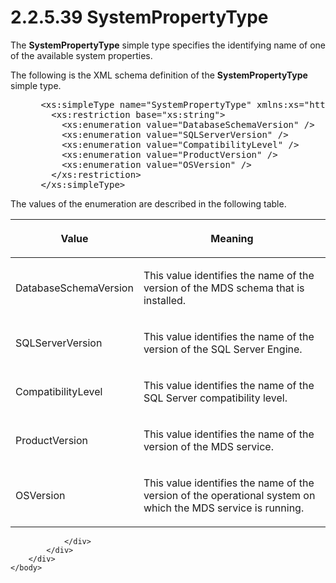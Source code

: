<html dir="LTR" xmlns:mshelp="http://msdn.microsoft.com/mshelp" xmlns:ddue="http://ddue.schemas.microsoft.com/authoring/2003/5" xmlns:xlink="http://www.w3.org/1999/xlink" xmlns:tool="http://www.microsoft.com/tooltip">
    <head>
        <meta http-equiv="Content-Type" content="text/html; CHARSET=utf-8"></meta>
        <meta name="save" content="history"></meta>
        <title>2.2.5.39 SystemPropertyType</title>
        <xml>
            <mshelp:toctitle title="2.2.5.39 SystemPropertyType"></mshelp:toctitle>
            <mshelp:rltitle title="[MS-SSMDSWS-15]: SystemPropertyType"></mshelp:rltitle>
            <mshelp:keyword index="A" term="cdd395c7-0f2f-48b4-98cb-c8ddda229c60"></mshelp:keyword>
            <mshelp:attr name="DCSext.ContentType" value="open specification"></mshelp:attr>
            <mshelp:attr name="AssetID" value="cdd395c7-0f2f-48b4-98cb-c8ddda229c60"></mshelp:attr>
            <mshelp:attr name="TopicType" value="kbRef"></mshelp:attr>
            <mshelp:attr name="DCSext.Title" value="[MS-SSMDSWS-15]: SystemPropertyType" />
        </xml>
    </head>
    <body>
        <div id="header">
            <h1 class="heading">2.2.5.39 SystemPropertyType</h1>
        </div>
        <div id="mainSection">
            <div id="mainBody">
                <div id="allHistory" class="saveHistory"></div>
                <div id="sectionSection0" class="section" name="collapseableSection">
                    

<p>The <b>SystemPropertyType</b> simple type specifies the
identifying name of one of the available system properties.</p>

<p>The following is the XML schema definition of the <b>SystemPropertyType</b>
simple type.</p>

<dl>
<dd>
<div><pre> &lt;xs:simpleType name=&quot;SystemPropertyType&quot; xmlns:xs=&quot;http://www.w3.org/2001/XMLSchema&quot;&gt;
   &lt;xs:restriction base=&quot;xs:string&quot;&gt;
     &lt;xs:enumeration value=&quot;DatabaseSchemaVersion&quot; /&gt;
     &lt;xs:enumeration value=&quot;SQLServerVersion&quot; /&gt;
     &lt;xs:enumeration value=&quot;CompatibilityLevel&quot; /&gt;
     &lt;xs:enumeration value=&quot;ProductVersion&quot; /&gt;
     &lt;xs:enumeration value=&quot;OSVersion&quot; /&gt;
   &lt;/xs:restriction&gt;
 &lt;/xs:simpleType&gt;
</pre></div>
</dd></dl>

<p>The values of the enumeration are described in the following
table.</p>

<table>
 <thead>
  <tr>
   <th>
   <p>Value</p>
   </th>
   <th>
   <p>Meaning</p>
   </th>
  </tr>
 </thead>
 <tr>
  <td>
  <p>DatabaseSchemaVersion</p>
  </td>
  <td>
  <p>This value identifies the name of the version of the
  MDS schema that is installed.</p>
  </td>
 </tr>
 <tr>
  <td>
  <p>SQLServerVersion</p>
  </td>
  <td>
  <p>This value identifies the name of the version of the
  SQL Server Engine.</p>
  </td>
 </tr>
 <tr>
  <td>
  <p>CompatibilityLevel</p>
  </td>
  <td>
  <p>This value identifies the name of the SQL Server
  compatibility level.</p>
  </td>
 </tr>
 <tr>
  <td>
  <p>ProductVersion</p>
  </td>
  <td>
  <p>This value identifies the name of the version of the
  MDS service.</p>
  </td>
 </tr>
 <tr>
  <td>
  <p>OSVersion</p>
  </td>
  <td>
  <p>This value identifies the name of the version of the
  operational system on which the MDS service is running.</p>
  </td>
 </tr>
</table>

<p> </p>


                </div>
            </div>
        </div>
    </body>
</html>